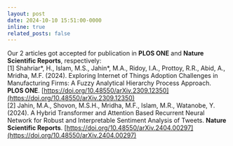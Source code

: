 ```yaml
---
layout: post
date: 2024-10-10 15:51:00-0000
inline: true
related_posts: false
---
```


Our 2 articles got accepted for publication in **PLOS ONE** and **Nature Scientific Reports**, respectively:
<br>
[1] Shahriar\*, H., Islam, M.S., Jahin\*, M.A., Ridoy, I.A., Prottoy, R.R., Abid, A., Mridha, M.F. (2024). Exploring Internet of Things Adoption Challenges in Manufacturing Firms: A Fuzzy Analytical Hierarchy Process Approach. **PLOS ONE**. [https://doi.org/10.48550/arXiv.2309.12350](https://doi.org/10.48550/arXiv.2309.12350)
<br>
[2] Jahin, M.A., Shovon, M.S.H., Mridha, M.F., Islam, M.R., Watanobe, Y. (2024). A Hybrid Transformer and Attention Based Recurrent Neural Network for Robust and Interpretable Sentiment Analysis of Tweets. **Nature Scientific Reports**. [https://doi.org/10.48550/arXiv.2404.00297](https://doi.org/10.48550/arXiv.2404.00297)

